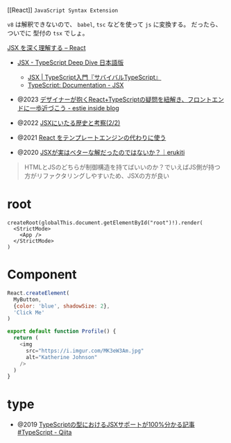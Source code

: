 [[React]]
`JavaScript Syntax Extension`

`v8` は解釈できないので、 `babel`, `tsc` などを使って `js` に変換する。
だったら、ついでに 型付の `tsx` でしょ。

[JSX を深く理解する – React](https://ja.legacy.reactjs.org/docs/jsx-in-depth.html)

- [JSX - TypeScript Deep Dive 日本語版](https://typescript-jp.gitbook.io/deep-dive/tsx)
	- [JSX | TypeScript入門『サバイバルTypeScript』](https://typescriptbook.jp/reference/jsx)
	- [TypeScript: Documentation - JSX](https://www.typescriptlang.org/docs/handbook/jsx.html)

- @2023 [デザイナーが抱くReact+TypeScriptの疑問を紐解き、フロントエンドに一歩近づこう - estie inside blog](https://www.estie.jp/blog/entry/2023/04/10/123339)
- @2022 [JSXにいたる歴史と考察(2/2)](https://www.ey-office.com/blog_archive/2022/05/27/history-of-jsx-and-consideration-of-jsx-2/)
- @2021 [React をテンプレートエンジンの代わりに使う](https://zenn.dev/kazuma1989/articles/a5a824a7400921)
- @2020 [JSXが実はベターな解だったのではないか？｜erukiti](https://note.com/erukiti/n/n6f673021469e)
> HTMLとJSのどちらが制御構造を持てばいいのか？でいえばJS側が持つ方がリファクタリングしやすいため、JSXの方が良い

# root
```tsx
createRoot(globalThis.document.getElementById("root")!).render(
  <StrictMode>
    <App />
  </StrictMode>
)
```

# Component
```js
React.createElement(
  MyButton,
  {color: 'blue', shadowSize: 2},
  'Click Me'
)
```

```js
export default function Profile() {
  return (
    <img
      src="https://i.imgur.com/MK3eW3Am.jpg"
      alt="Katherine Johnson"
    />
  )
}
```

# type
- @2019 [TypeScriptの型におけるJSXサポートが100%分かる記事 #TypeScript - Qiita](https://qiita.com/uhyo/items/adf6cb83333a25097f25)
